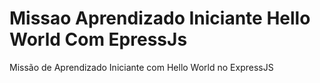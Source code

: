 # Missao Aprendizado Iniciante Hello World Com EpressJs
Missão de Aprendizado Iniciante com Hello World no ExpressJS
